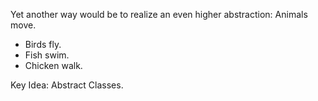 Yet another way would be to realize an even higher abstraction:
Animals move.
  - Birds fly.
  - Fish swim.
  - Chicken walk.

Key Idea: Abstract Classes.
